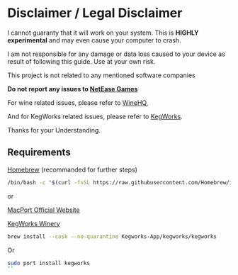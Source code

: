 # Disclaimer / Legal Disclaimer
I cannot guaranty that it will work on your system. This is **HIGHLY experimental** and may even cause your computer to crash. 

I am not responsible for any damage or data loss caused to your device as result of following this guide. Use at your own risk.

This project is not related to any mentioned software companies

**Do not report any issues to [NetEase Games](https://www.neteasegames.com)**
 
For wine related issues, please refer to [WineHQ](winehq.org),

And for KegWorks related issues, please refer to [KegWorks](https://github.com/Kegworks-App/Kegworks).
 
Thanks for your Understanding.

## Requirements
[Homebrew](https://brew.sh) (recommanded for further steps)

```bash
/bin/bash -c "$(curl -fsSL https://raw.githubusercontent.com/Homebrew/install/HEAD/install.sh)"
```
or

[MacPort Official Website](https://www.macports.org/install.php)

[KegWorks Winery](https://github.com/Kegworks-App/Kegworks)

```bash
brew install --cask --no-quarantine Kegworks-App/kegworks/kegworks
```

Or

```bash
sudo port install kegworks
``

